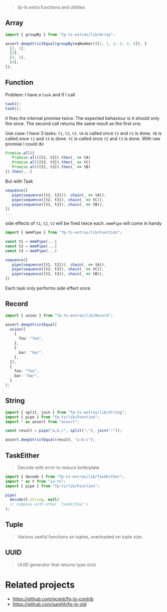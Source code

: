 > fp-ts extra functions and utilities

## Array

```ts
import { groupBy } from "fp-ts-extras/lib/Array";

assert.deepStrictEqual(groupBy(eqNumber)([1, 1, 2, 3, 3, 4]), [
  [1, 1],
  [2],
  [3, 3],
  [4],
]);
```

## Function

Problem: I have a `task` and if I call

```ts
task();
task();
```

it fires the internal promise twice. The expected behaviour is it should only fire once. The second call returns the same result as the first one.

Use case: I have 3 tasks: `t1`, `t2`, `t3`. `tA` is called once `t1` and `t2` is done. `tB` is called once `t1` and `t3` is done. `tC` is called once `t2` and `t3` is done. With raw promise I could do

```ts
Promise.all([
   Promise.all([t1, t2]).then(_ => tA)
   Promise.all([t2, t3]).then(_ => tC)
   Promise.all([t1, t3]).then(_ => tB)
]).then(...)
```

But with Task

```ts
sequence([
   pipe(sequence([t1, t2])), chain(_ => tA)),
   pipe(sequence([t2, t3]), chain(_ => tC)),
   pipe(sequence([t1, t3]), chain(_ => tB)),
])
...
```

side effects of `t1`, `t2`, `t3` will be fired twice each. `memPipe` will come in handy

```ts
import { memPipe } from "fp-ts-extras/lib/Function";

const t1 = memPipe(...)
const t2 = memPipe(...)
const t3 = memPipe(...)

sequence([
   pipe(sequence([t1, t2])), chain(_ => tA)),
   pipe(sequence([t2, t3]), chain(_ => tC)),
   pipe(sequence([t1, t3]), chain(_ => tB)),
])
```

Each task only performs side effect once.

## Record

```ts
import { union } from "fp-ts-extras/lib/Record";

assert.deepStrictEqual(
  union([
    {
      foo: "foo",
    },
    {
      bar: "bar",
    },
  ]),
  {
    foo: "foo",
    bar: "bar",
  }
);
```

## String

```ts
import { split, join } from "fp-ts-extras/lib/String";
import { pipe } from "fp-ts/lib/Function";
import * as assert from "assert";

const result = pipe("a,b,c", split(","), join(":"));

assert.deepStrictEqual(result, "a:b:c");
```

## TaskEither

> Decode with error to reduce boilerplate

```ts
import { decode } from "fp-ts-extras/lib/TaskEither";
import * as t from "io-ts";
import { pipe } from "fp-ts/lib/Function";

pipe(
  decode(t.string, null)
  // compose with other `TaskEither`s
);
```

## Tuple

> Various useful functions on tuples, overloaded on tuple size.

## UUID

> UUID generator that returns type `UUID`

# Related projects

- https://github.com/gcanti/fp-ts-contrib
- https://github.com/samhh/fp-ts-std
